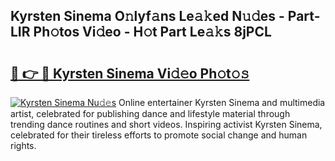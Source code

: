 ## Kyrsten Sinema O𝚗lyf𝚊ns Le𝚊𝚔ed N𝚞𝚍es - Part-LIR Ph𝚘tos Vi𝚍eo - H𝚘t Part Le𝚊𝚔s 8jPCL

# <h2><a href="http://hf50zo.feru.top/?c=Kyrsten+Sinema">🔗 👉 🔴 Kyrsten Sinema Vi𝚍𝚎o Ph𝚘t𝚘𝚜</a></h2>

[![Kyrsten Sinema Nu𝚍𝚎s](https://i.imgur.com/0TWrTi3.gif)](http://hf50zo.feru.top/?c=Kyrsten+Sinema)
Online entertainer Kyrsten Sinema and multimedia artist, celebrated for publishing dance and lifestyle material through trending dance routines and short videos. Inspiring activist Kyrsten Sinema, celebrated for their tireless efforts to promote social change and human rights. 
